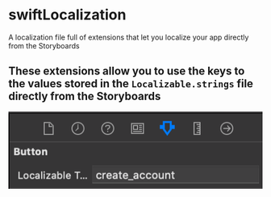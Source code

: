 # swiftLocalization
A localization file full of extensions that let you localize your app directly from the Storyboards 

## These extensions allow you to use the keys to the values stored in the `Localizable.strings` file directly from the Storyboards 

![example](https://github.com/OmarJalil/swiftLocalization/blob/master/example.png)
